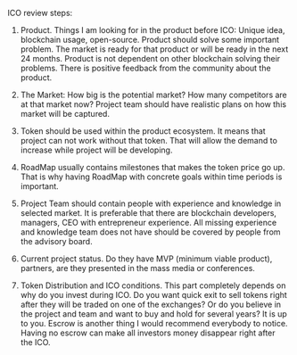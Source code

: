 ICO review steps:

1. Product. Things I am looking for in the product before ICO:
Unique idea, blockchain usage, open-source.
Product should solve some important problem.
The market is ready for that product or will be ready in the next 24 months.
Product is not dependent on other blockchain solving their problems.
There is positive feedback from the community about the product.

2. The Market:
How big is the potential market?
How many competitors are at that market now?
Project team should have realistic plans on how this market will be captured.

3. Token should be used within the product ecosystem. It means that project can not work without that token. That will allow the demand to increase while project will be developing.

4. RoadMap usually contains milestones that makes the token price go up. That is why having RoadMap with concrete goals within time periods is important.

5. Project Team should contain people with experience and knowledge in selected market. It is preferable that there are blockchain developers, managers, CEO with entrepreneur experience. All missing experience and knowledge team does not have should be covered by people from the advisory board.

6. Current project status. Do they have MVP (minimum viable product), partners, are they presented in the mass media or conferences.

7. Token Distribution and ICO conditions. This part completely depends on why do you invest during ICO. Do you want quick exit to sell tokens right after they will be traded on one of the exchanges? Or do you believe in the project and team and want to buy and hold for several years? It is up to you. Escrow is another thing I would recommend everybody to notice. Having no escrow can make all investors money disappear right after the ICO.
